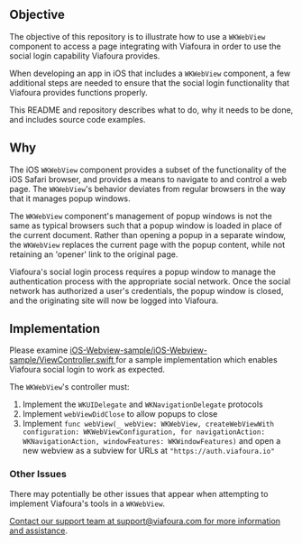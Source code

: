 ## Objective

The objective of this repository is to illustrate how to use a `WKWebView`
component to access a page integrating with Viafoura in order to use the social
login capability Viafoura provides.

When developing an app in iOS that includes a `WKWebView` component, a few
additional steps are needed to ensure that the social login functionality that
Viafoura provides functions properly.

This README and repository describes what to do, why it needs to be done, and
includes source code examples.

## Why

The iOS `WKWebView` component provides a subset of the functionality of the iOS
Safari browser, and provides a means to navigate to and control a web page. The
`WKWebView`'s behavior deviates from regular browsers in the way that it manages
popup windows.

The `WKWebView` component's management of popup windows is not the same as
typical browsers such that a popup window is loaded in place of the current
document. Rather than opening a popup in a separate window, the `WKWebView`
replaces the current page with the popup content, while not retaining an
'opener' link to the original page.

Viafoura's social login process requires a popup window to manage the
authentication process with the appropriate social network. Once the social
network has authorized a user's credentials, the popup window is closed, and the
originating site will now be logged into Viafoura.

## Implementation

Please examine [iOS-Webview-sample/iOS-Webview-sample/ViewController.swift
](iOS-Webview-sample/iOS-Webview-sample/ViewController.swift)
for a sample implementation which enables Viafoura social login to work as
expected.

The `WKWebView`'s controller must:

1. Implement the `WKUIDelegate` and `WKNavigationDelegate` protocols
2. Implement `webViewDidClose` to allow popups to close
3. Implement `func webView(_ webView: WKWebView, createWebViewWith configuration:
WKWebViewConfiguration, for navigationAction: WKNavigationAction, windowFeatures:
WKWindowFeatures)` and open a new webview as a subview for URLs at
`"https://auth.viafoura.io"`

### Other Issues

There may potentially be other issues that appear when attempting to implement
Viafoura's tools in a `WKWebView`.

[Contact our support team at support@viafoura.com for more information and
assistance](mailto:support@viafoura.com).
